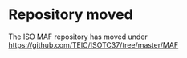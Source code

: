 # Repository moved

The ISO MAF repository has moved under https://github.com/TEIC/ISOTC37/tree/master/MAF
